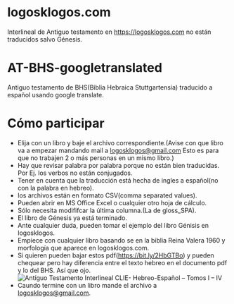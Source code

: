 # logosklogos.com
Interlineal de Antiguo testamento en https://logosklogos.com no están traducidos salvo Génesis.

# AT-BHS-googletranslated
Antiguo testamento de BHS(Biblia Hebraica Stuttgartensia) traducido a español usando google translate.

# Cómo participar
* Elija con un libro y baje el archivo correspondiente.(Avise con que libro va a empezar mandando mail a logosklogos@gmail.com  Esto es para que no trabajen 2 o más personas en un mismo libro.)
* Hay que revisar palabra por palabra porque no están bien traducidas. Por Ej. los verbos no están conjugados.
* Tener en cuenta que la traducción está hecha de ingles a español(no con la palabra en hebreo).
* los archivos están en formato CSV(comma separated values).
* Pueden abrir en MS Office Excel o cualquier otro hoja de cálculo.
* Sólo necesita modififcar la última columna.(La de gloss_SPA).
* El libro de Génesis ya está terminado.
* Ante cualquier duda, pueden tomar el ejemplo del libro Génisis en logosklogos.
* Empiece con cualquier libro basando se en la biblia Reina Valera 1960 y morfología que aparece en logosklogos.com.
* Si quieren pueden bajar estos pdf(https://bit.ly/2HbGTBo) y pueden chequear pero hay diferencia entre el texto hebreo en el documento pdf y lo del BHS. Así que ojo.
![Antíguo Testamento Interlineal CLIE- Hebreo-Español – Tomos I – IV](https://elmundobiblicodigital.files.wordpress.com/2014/02/portada.jpg "Antiguo Testamento Interlineal")
* Caundo termine con un libro mande el archivo a logosklogos@gmail.com.
